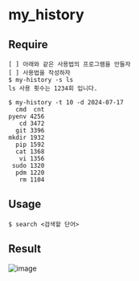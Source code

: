# my_history

## Require
```
[ ] 아래와 같은 사용법의 프로그램을 만들자
[ ] 사용법을 작성하자
$ my-history -s ls
ls 사용 횟수는 1234회 입니다.

$ my-history -t 10 -d 2024-07-17
  cmd  cnt
pyenv 4256
   cd 3472
  git 3396
mkdir 1932
  pip 1592
  cat 1368
   vi 1356
 sudo 1320
  pdm 1220
   rm 1104
```

## Usage
```
$ search <검색할 단어>
```

## Result
![image](https://github.com/user-attachments/assets/de719535-7228-4380-8ecf-b937d51d57a2)
